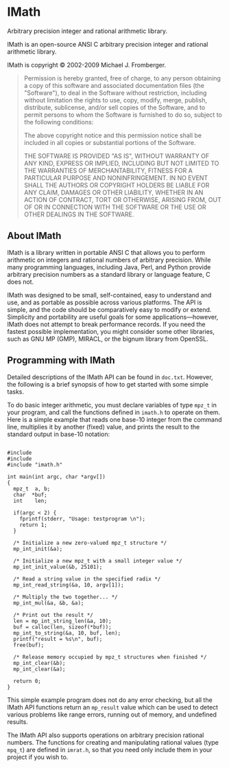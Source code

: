 IMath
=====

Arbitrary precision integer and rational arithmetic library.

IMath is an open-source ANSI C arbitrary precision integer and rational
arithmetic library.

IMath is copyright &copy; 2002-2009 Michael J. Fromberger.

> Permission is hereby granted, free of charge, to any person obtaining a copy
> of this software and associated documentation files (the "Software"), to deal
> in the Software without restriction, including without limitation the rights
> to use, copy, modify, merge, publish, distribute, sublicense, and/or sell
> copies of the Software, and to permit persons to whom the Software is
> furnished to do so, subject to the following conditions:
>
> The above copyright notice and this permission notice shall be included in
> all copies or substantial portions of the Software.
>
> THE SOFTWARE IS PROVIDED "AS IS", WITHOUT WARRANTY OF ANY KIND, EXPRESS OR
> IMPLIED, INCLUDING BUT NOT LIMITED TO THE WARRANTIES OF MERCHANTABILITY,
> FITNESS FOR A PARTICULAR PURPOSE AND NONINFRINGEMENT.  IN NO EVENT SHALL THE
> AUTHORS OR COPYRIGHT HOLDERS BE LIABLE FOR ANY CLAIM, DAMAGES OR OTHER
> LIABILITY, WHETHER IN AN ACTION OF CONTRACT, TORT OR OTHERWISE, ARISING FROM,
> OUT OF OR IN CONNECTION WITH THE SOFTWARE OR THE USE OR OTHER DEALINGS IN THE
> SOFTWARE.


About IMath
-----------

IMath is a library written in portable ANSI C that allows you to perform
arithmetic on integers and rational numbers of arbitrary precision.  While many
programming languages, including Java, Perl, and Python provide arbitrary
precision numbers as a standard library or language feature, C does not.

IMath was designed to be small, self-contained, easy to understand and use, and
as portable as possible across various platforms.  The API is simple, and the
code should be comparatively easy to modify or extend.  Simplicity and
portability are useful goals for some applications&#8212;however, IMath does
not attempt to break performance records.  If you need the fastest possible
implementation, you might consider some other libraries, such as GNU MP (GMP),
MIRACL, or the bignum library from OpenSSL.

Programming with IMath
----------------------

Detailed descriptions of the IMath API can be found in `doc.txt`.  However, the
following is a brief synopsis of how to get started with some simple tasks.

To do basic integer arithmetic, you must declare variables of type `mpz_t` in
your program, and call the functions defined in `imath.h` to operate on them.
Here is a simple example that reads one base-10 integer from the command line,
multiplies it by another (fixed) value, and prints the result to the standard
output in base-10 notation:

<pre><code>
#include <stdio.h>
#include <stdlib.h>
#include "imath.h"

int main(int argc, char *argv[])
{
  mpz_t  a, b;
  char  *buf;
  int    len;

  if(argc < 2) {
    fprintf(stderr, "Usage: testprogram <integer>\n");
    return 1;
  }

  /* Initialize a new zero-valued mpz_t structure */
  mp_int_init(&a);

  /* Initialize a new mpz_t with a small integer value */
  mp_int_init_value(&b, 25101);

  /* Read a string value in the specified radix */
  mp_int_read_string(&a, 10, argv[1]);

  /* Multiply the two together... */
  mp_int_mul(&a, &b, &a);

  /* Print out the result */
  len = mp_int_string_len(&a, 10);
  buf = calloc(len, sizeof(*buf));
  mp_int_to_string(&a, 10, buf, len);
  printf("result = %s\n", buf);
  free(buf);

  /* Release memory occupied by mpz_t structures when finished */
  mp_int_clear(&b);
  mp_int_clear(&a);

  return 0;
}
</code></pre>

This simple example program does not do any error checking, but all the IMath
API functions return an `mp_result` value which can be used to detect various
problems like range errors, running out of memory, and undefined results.

The IMath API also supports operations on arbitrary precision rational numbers.
The functions for creating and manipulating rational values (type `mpq_t`) are
defined in `imrat.h`, so that you need only include them in your project if you
wish to.
